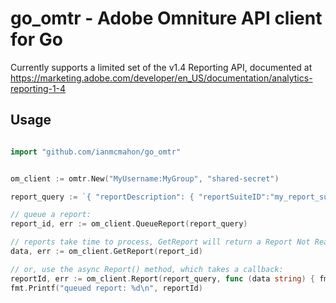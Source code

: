 go_omtr - Adobe Omniture API client for Go
=======

Currently supports a limited set of the v1.4 Reporting API, documented at https://marketing.adobe.com/developer/en_US/documentation/analytics-reporting-1-4

## Usage

```go

import "github.com/ianmcmahon/go_omtr"


om_client := omtr.New("MyUsername:MyGroup", "shared-secret")

report_query := `{ "reportDescription": { "reportSuiteID":"my_report_suite", "metrics":[ { "id":"pageviews" } ] } }`

// queue a report:
report_id, err := om_client.QueueReport(report_query)

// reports take time to process, GetReport will return a Report Not Ready error until it's ready, at which point it will return the data:
data, err := om_client.GetReport(report_id)

// or, use the async Report() method, which takes a callback:
reportId, err := om_client.Report(report_query, func (data string) { fmt.Printf("Received data: %s\n", data) })
fmt.Printf("queued report: %d\n", reportId)
```




